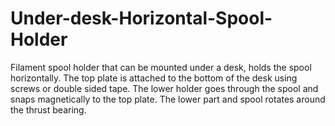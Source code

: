 # Under-desk-Horizontal-Spool-Holder
Filament spool holder that can be mounted under a desk, holds the spool horizontally.  The top plate is attached to the bottom of the desk using screws or double sided tape.  The lower holder goes through the spool and snaps magnetically to the top plate.  The lower part and spool rotates around the thrust bearing.
